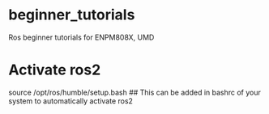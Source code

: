 # beginner_tutorials
Ros beginner tutorials for ENPM808X, UMD

# Activate ros2
source /opt/ros/humble/setup.bash ## This can be added in bashrc of your system to automatically activate ros2